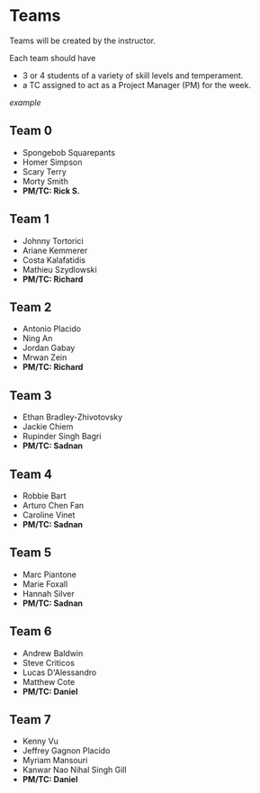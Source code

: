 # Teams

Teams will be created by the instructor.

Each team should have

- 3 or 4 students of a variety of skill levels and temperament.
- a TC assigned to act as a Project Manager (PM) for the week.

_example_

## Team 0

- Spongebob Squarepants
- Homer Simpson
- Scary Terry
- Morty Smith
- **PM/TC: Rick S.**

## Team 1

- Johnny Tortorici
- Ariane Kemmerer
- Costa Kalafatidis
- Mathieu Szydlowski
- **PM/TC: Richard**

## Team 2

- Antonio Placido
- Ning An
- Jordan Gabay
- Mrwan Zein
- **PM/TC: Richard**

## Team 3

- Ethan Bradley-Zhivotovsky
- Jackie Chiem
- Rupinder Singh Bagri
- **PM/TC: Sadnan**

## Team 4

- Robbie Bart
- Arturo Chen Fan
- Caroline Vinet
- **PM/TC: Sadnan**

## Team 5

- Marc Piantone
- Marie Foxall
- Hannah Silver
- **PM/TC: Sadnan**

## Team 6

- Andrew Baldwin
- Steve Criticos
- Lucas D'Alessandro
- Matthew Cote
- **PM/TC: Daniel**

## Team 7

- Kenny Vu
- Jeffrey Gagnon Placido
- Myriam Mansouri
- Kanwar Nao Nihal Singh Gill
- **PM/TC: Daniel**
